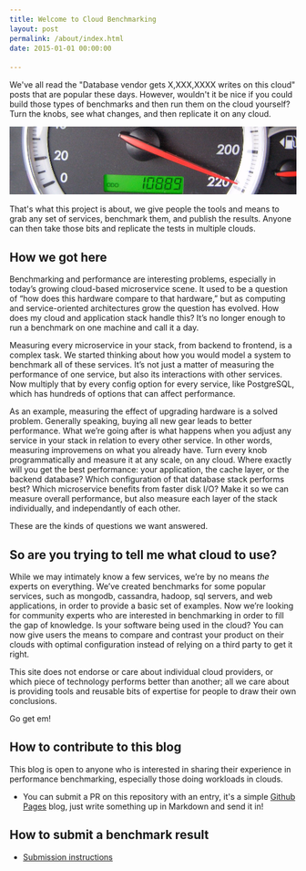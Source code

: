 ```yaml
---
title: Welcome to Cloud Benchmarking
layout: post
permalink: /about/index.html
date: 2015-01-01 00:00:00

---
```


We've all read the "Database vendor gets X,XXX,XXXX writes on this cloud" posts that are popular these days. However, wouldn't it be nice if you could build those types of benchmarks and then run them on the cloud yourself? Turn the knobs, see what changes, and then replicate it on any cloud.

![Go fast](/images/speedometer.jpg)

That's what this project is about, we give people the tools and means to grab any set of services, benchmark them, and publish the results. Anyone can then take those bits and replicate the tests in multiple clouds.

## How we got here

Benchmarking and performance are interesting problems, especially in today’s growing cloud-based microservice scene. It used to be a question of “how does this hardware compare to that hardware,” but as computing and service-oriented architectures grow the question has evolved. How does my cloud and application stack handle this? It’s no longer enough to run a benchmark on one machine and call it a day.

Measuring every microservice in your stack, from backend to frontend, is a complex task. We started thinking about how you would model a system to benchmark all of these services. It’s not just a matter of measuring the performance of one service, but also its interactions with other services. Now multiply that by every config option for every service, like PostgreSQL, which has hundreds of options that can affect performance.
 
As an example, measuring the effect of upgrading hardware is a solved problem. Generally speaking, buying all new gear leads to better performance. What we’re going after is what happens when you adjust any service in your stack in relation to every other service. In other words, measuring improvemens on what you already have. Turn every knob programmatically and measure it at any scale, on any cloud. Where exactly will you get the best performance: your application, the cache layer, or the backend database? Which configuration of that database stack performs best? Which microservice benefits from faster disk I/O? Make it so we can measure overall performance, but also measure each layer of the stack individually, and independantly of each other.

These are the kinds of questions we want answered.

## So are you trying to tell me what cloud to use? 

While we may intimately know a few services, we’re by no means _the_ experts on everything. We’ve created benchmarks for some popular services, such as mongodb, cassandra, hadoop, sql servers, and web applications, in order to provide a basic set of examples. Now we’re looking for community experts who are interested in benchmarking in order to fill the gap of knowledge.  Is your software being used in the cloud? You can now give users the means to compare and contrast your product on their clouds with optimal configuration instead of relying on a third party to get it right. 

This site does not endorse or care about individual cloud providers, or which piece of technology performs better than another; all we care about is providing tools and reusable bits of expertise for people to draw their own conclusions.

Go get em!

## How to contribute to this blog

This blog is open to anyone who is interested in sharing their experience in performance benchmarking, especially those doing workloads in clouds. 

- You can submit a PR on this repository with an entry, it's a simple [Github Pages](https://github.com/cloud-benchmarks/cloud-benchmarks.github.io) blog, just write something up in Markdown and send it in! 

## How to submit a benchmark result

- [Submission instructions](http://blog.cloud-benchmarks.org/about/submit.html)


